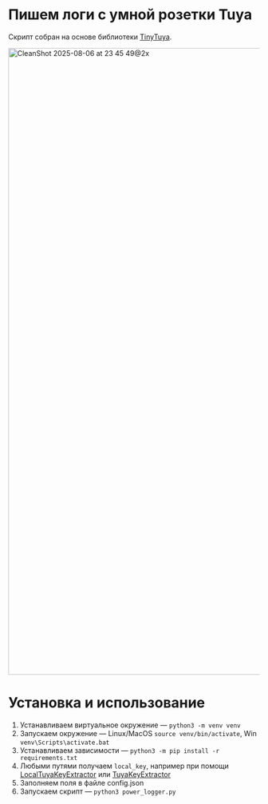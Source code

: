 # Пишем логи с умной розетки Tuya

Скрипт собран на основе библиотеки [TinyTuya](https://github.com/jasonacox/tinytuya).

<img width="2634" height="1256" alt="CleanShot 2025-08-06 at 23 45 49@2x" src="https://github.com/user-attachments/assets/f57d2838-68a6-4d8b-90b2-f83aab0adf0f" />

# Установка и использование

1. Устанавливаем виртуальное окружение — ```python3 -m venv venv```
2. Запускаем окружение — Linux/MacOS ```source venv/bin/activate```, Win ```venv\Scripts\activate.bat```
2. Устанавливаем зависимости — ```python3 -m pip install -r requirements.txt```
3. Любыми путями получаем ```local_key```, например при помощи [LocalTuyaKeyExtractor](https://github.com/HiveMindAutomation/LocalTuyaKeyExtractor) или [TuyaKeyExtractor](https://github.com/MarkWattTech/TuyaKeyExtractor)
4. Заполняем поля в файле config.json
5. Запускаем скрипт — ```python3 power_logger.py```

